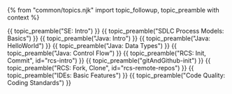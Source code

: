{% from "common/topics.njk" import topic_followup, topic_preamble with context %}

{{ topic_preamble("SE: Intro") }}
{{ topic_preamble("SDLC Process Models: Basics") }}
{{ topic_preamble("Java: Intro") }}
{{ topic_preamble("Java: HelloWorld") }}
{{ topic_preamble("Java: Data Types") }}
{{ topic_preamble("Java: Control Flow") }}
{{ topic_preamble("RCS: Init, Commit", id="rcs-intro") }}
{{ topic_preamble("gitAndGithub-init") }}
{{ topic_preamble("RCS: Fork, Clone", id="rcs-remote-repos") }}
{{ topic_preamble("IDEs: Basic Features") }}
{{ topic_preamble("Code Quality: Coding Standards") }}
